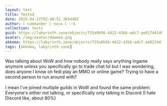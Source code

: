 ```yaml
---
layout: text
title: Texted
date: 2025-04-22T02:48:51.365440Z
author: ⸸ commander ░ nova ⸸ :~$
collection: texts
guid: https://labyrinth.zone/objects/f25a0b56-4422-43bb-adc7-ae0174414b94
avatar: /img/avatar/daemon.png
akkoma: https://labyrinth.zone/objects/f25a0b56-4422-43bb-adc7-ae0174414b94
tags: [akkoma, labyrinth-zone]
---
```


<p>Was talking about WoW and how nobody really says anything ingame anymore unless you specifically go to trade chat lol but I was wondering, does anyone I know on fedi play an MMO or online game? Trying to have a second person to run around with?<br><br>I mean I've joined multiple guilds in WoW and found the same problem: Everyone's either not talking, or specifically only talking in Discord (I hate Discord like, about 80%)</p>